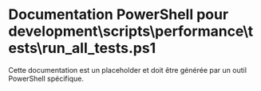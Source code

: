 # Documentation PowerShell pour development\scripts\performance\tests\run_all_tests.ps1

Cette documentation est un placeholder et doit être générée par un outil PowerShell spécifique.
